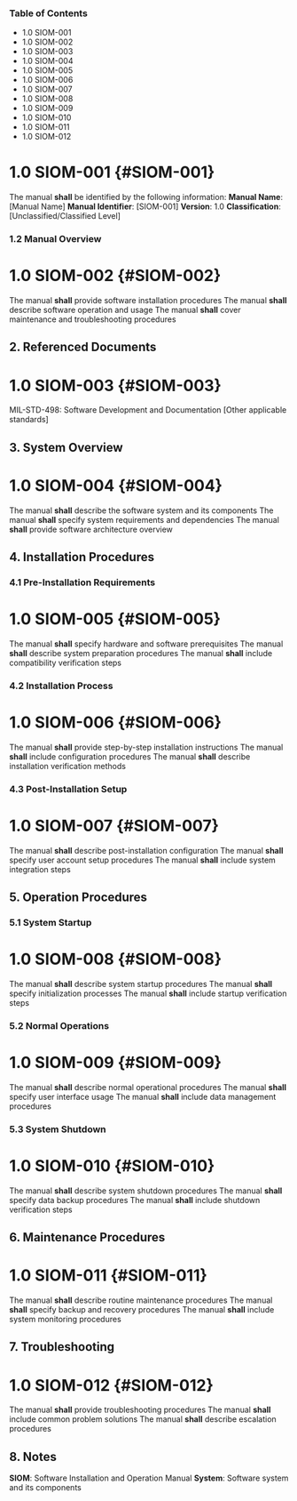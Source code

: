 ### Table of Contents

 * 1.0 SIOM-001
 * 1.0 SIOM-002
 * 1.0 SIOM-003
 * 1.0 SIOM-004
 * 1.0 SIOM-005
 * 1.0 SIOM-006
 * 1.0 SIOM-007
 * 1.0 SIOM-008
 * 1.0 SIOM-009
 * 1.0 SIOM-010
 * 1.0 SIOM-011
 * 1.0 SIOM-012

# 1.0 SIOM-001 {#SIOM-001}

The manual **shall** be identified by the following information:
**Manual Name**: [Manual Name]
**Manual Identifier**: [SIOM-001]
**Version**: 1.0
**Classification**: [Unclassified/Classified Level]

### 1.2 Manual Overview

# 1.0 SIOM-002 {#SIOM-002}

The manual **shall** provide software installation procedures
The manual **shall** describe software operation and usage
The manual **shall** cover maintenance and troubleshooting procedures

## 2. Referenced Documents

# 1.0 SIOM-003 {#SIOM-003}

MIL-STD-498: Software Development and Documentation
[Other applicable standards]

## 3. System Overview

# 1.0 SIOM-004 {#SIOM-004}

The manual **shall** describe the software system and its components
The manual **shall** specify system requirements and dependencies
The manual **shall** provide software architecture overview

## 4. Installation Procedures

### 4.1 Pre-Installation Requirements

# 1.0 SIOM-005 {#SIOM-005}

The manual **shall** specify hardware and software prerequisites
The manual **shall** describe system preparation procedures
The manual **shall** include compatibility verification steps

### 4.2 Installation Process

# 1.0 SIOM-006 {#SIOM-006}

The manual **shall** provide step-by-step installation instructions
The manual **shall** include configuration procedures
The manual **shall** describe installation verification methods

### 4.3 Post-Installation Setup

# 1.0 SIOM-007 {#SIOM-007}

The manual **shall** describe post-installation configuration
The manual **shall** specify user account setup procedures
The manual **shall** include system integration steps

## 5. Operation Procedures

### 5.1 System Startup

# 1.0 SIOM-008 {#SIOM-008}

The manual **shall** describe system startup procedures
The manual **shall** specify initialization processes
The manual **shall** include startup verification steps

### 5.2 Normal Operations

# 1.0 SIOM-009 {#SIOM-009}

The manual **shall** describe normal operational procedures
The manual **shall** specify user interface usage
The manual **shall** include data management procedures

### 5.3 System Shutdown

# 1.0 SIOM-010 {#SIOM-010}

The manual **shall** describe system shutdown procedures
The manual **shall** specify data backup procedures
The manual **shall** include shutdown verification steps

## 6. Maintenance Procedures

# 1.0 SIOM-011 {#SIOM-011}

The manual **shall** describe routine maintenance procedures
The manual **shall** specify backup and recovery procedures
The manual **shall** include system monitoring procedures

## 7. Troubleshooting

# 1.0 SIOM-012 {#SIOM-012}

The manual **shall** provide troubleshooting procedures
The manual **shall** include common problem solutions
The manual **shall** describe escalation procedures

## 8. Notes
**SIOM**: Software Installation and Operation Manual
**System**: Software system and its components

